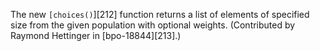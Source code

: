The new `[choices()`][212] function returns a list of elements of specified size from the given population with optional weights. (Contributed by Raymond Hettinger in [bpo-18844][213].)
